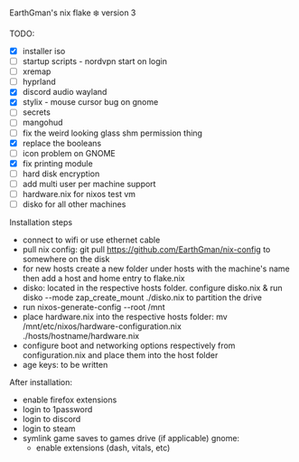 EarthGman's nix flake ❄️ version 3


TODO:
- [x] installer iso
- [ ] startup scripts - nordvpn start on login
- [ ] xremap
- [ ] hyprland
- [x] discord audio wayland
- [x] stylix - mouse cursor bug on gnome
- [ ] secrets
- [ ] mangohud
- [ ] fix the weird looking glass shm permission thing
- [x] replace the booleans
- [ ] icon problem on GNOME
- [x] fix printing module
- [ ] hard disk encryption
- [ ] add multi user per machine support
- [ ] hardware.nix for nixos test vm
- [ ] disko for all other machines

Installation steps
  - connect to wifi or use ethernet cable
  - pull nix config: git pull https://github.com/EarthGman/nix-config to somewhere on the disk
  - for new hosts create a new folder under hosts with the machine's name then add a host and home entry to flake.nix
  - disko: located in the respective hosts folder. configure disko.nix & run disko --mode zap_create_mount ./disko.nix to partition the drive
  - run nixos-generate-config --root /mnt
  - place hardware.nix into the respective hosts folder: mv /mnt/etc/nixos/hardware-configuration.nix ./hosts/hostname/hardware.nix
  - configure boot and networking options respectively from configuration.nix and place them into the host folder
  - age keys: to be written

After installation:
  - enable firefox extensions
  - login to 1password
  - login to discord
  - login to steam
  - symlink game saves to games drive (if applicable)
  gnome: 
    - enable extensions (dash, vitals, etc)
